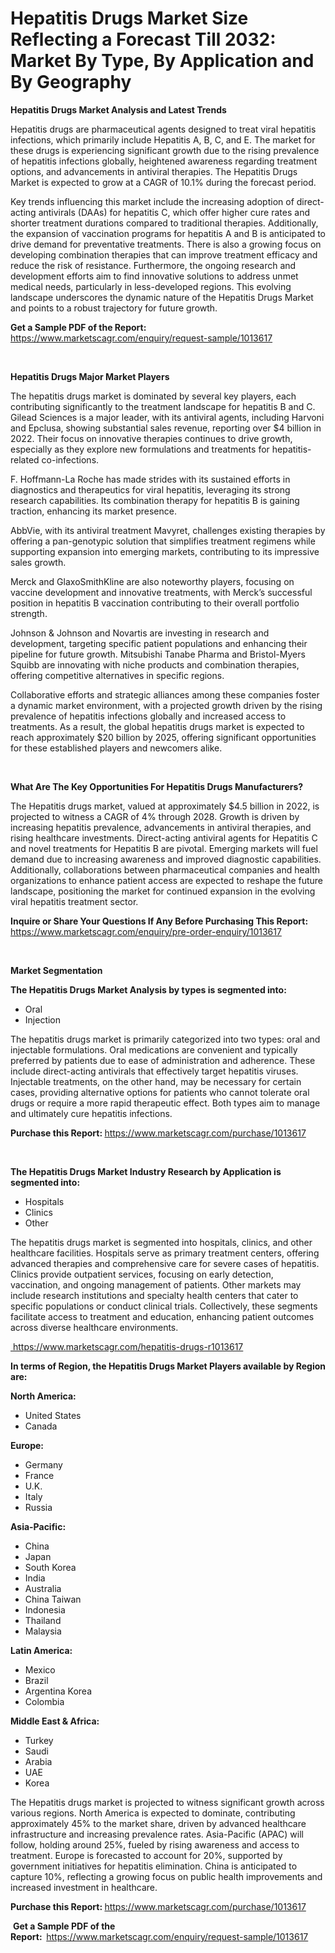 <p><h1>Hepatitis Drugs Market Size Reflecting a Forecast Till 2032: Market By Type, By Application and By Geography</h1></p><p><strong>Hepatitis Drugs Market Analysis and Latest Trends</strong></p>
<p><p>Hepatitis drugs are pharmaceutical agents designed to treat viral hepatitis infections, which primarily include Hepatitis A, B, C, and E. The market for these drugs is experiencing significant growth due to the rising prevalence of hepatitis infections globally, heightened awareness regarding treatment options, and advancements in antiviral therapies. The Hepatitis Drugs Market is expected to grow at a CAGR of 10.1% during the forecast period. </p><p>Key trends influencing this market include the increasing adoption of direct-acting antivirals (DAAs) for hepatitis C, which offer higher cure rates and shorter treatment durations compared to traditional therapies. Additionally, the expansion of vaccination programs for hepatitis A and B is anticipated to drive demand for preventative treatments. There is also a growing focus on developing combination therapies that can improve treatment efficacy and reduce the risk of resistance. Furthermore, the ongoing research and development efforts aim to find innovative solutions to address unmet medical needs, particularly in less-developed regions. This evolving landscape underscores the dynamic nature of the Hepatitis Drugs Market and points to a robust trajectory for future growth.</p></p>
<p><strong>Get a Sample PDF of the Report:&nbsp;</strong> <a href="https://www.marketscagr.com/enquiry/request-sample/1013617?utm_campaign=2959&utm_medium=2&utm_source=Github&utm_content=ia&utm_term=19042025&utm_id=hepatitis-drugs">https://www.marketscagr.com/enquiry/request-sample/1013617</a></p>
<p>&nbsp;</p>
<p><strong>Hepatitis Drugs Major Market Players</strong></p>
<p><p>The hepatitis drugs market is dominated by several key players, each contributing significantly to the treatment landscape for hepatitis B and C. Gilead Sciences is a major leader, with its antiviral agents, including Harvoni and Epclusa, showing substantial sales revenue, reporting over $4 billion in 2022. Their focus on innovative therapies continues to drive growth, especially as they explore new formulations and treatments for hepatitis-related co-infections.</p><p>F. Hoffmann-La Roche has made strides with its sustained efforts in diagnostics and therapeutics for viral hepatitis, leveraging its strong research capabilities. Its combination therapy for hepatitis B is gaining traction, enhancing its market presence. </p><p>AbbVie, with its antiviral treatment Mavyret, challenges existing therapies by offering a pan-genotypic solution that simplifies treatment regimens while supporting expansion into emerging markets, contributing to its impressive sales growth.</p><p>Merck and GlaxoSmithKline are also noteworthy players, focusing on vaccine development and innovative treatments, with Merck’s successful position in hepatitis B vaccination contributing to their overall portfolio strength.</p><p>Johnson & Johnson and Novartis are investing in research and development, targeting specific patient populations and enhancing their pipeline for future growth. Mitsubishi Tanabe Pharma and Bristol-Myers Squibb are innovating with niche products and combination therapies, offering competitive alternatives in specific regions.</p><p>Collaborative efforts and strategic alliances among these companies foster a dynamic market environment, with a projected growth driven by the rising prevalence of hepatitis infections globally and increased access to treatments. As a result, the global hepatitis drugs market is expected to reach approximately $20 billion by 2025, offering significant opportunities for these established players and newcomers alike.</p></p>
<p>&nbsp;</p>
<p><strong>What Are The Key Opportunities For Hepatitis Drugs Manufacturers?</strong></p>
<p><p>The Hepatitis drugs market, valued at approximately $4.5 billion in 2022, is projected to witness a CAGR of 4% through 2028. Growth is driven by increasing hepatitis prevalence, advancements in antiviral therapies, and rising healthcare investments. Direct-acting antiviral agents for Hepatitis C and novel treatments for Hepatitis B are pivotal. Emerging markets will fuel demand due to increasing awareness and improved diagnostic capabilities. Additionally, collaborations between pharmaceutical companies and health organizations to enhance patient access are expected to reshape the future landscape, positioning the market for continued expansion in the evolving viral hepatitis treatment sector.</p></p>
<p><strong>Inquire or Share Your Questions If Any Before Purchasing This Report:</strong> <a href="https://www.marketscagr.com/enquiry/pre-order-enquiry/1013617?utm_campaign=2959&utm_medium=2&utm_source=Github&utm_content=ia&utm_term=19042025&utm_id=hepatitis-drugs">https://www.marketscagr.com/enquiry/pre-order-enquiry/1013617</a></p>
<p>&nbsp;</p>
<p><strong>Market Segmentation</strong></p>
<p><strong>The Hepatitis Drugs Market Analysis by types is segmented into:</strong></p>
<p><ul><li>Oral</li><li>Injection</li></ul></p>
<p><p>The hepatitis drugs market is primarily categorized into two types: oral and injectable formulations. Oral medications are convenient and typically preferred by patients due to ease of administration and adherence. These include direct-acting antivirals that effectively target hepatitis viruses. Injectable treatments, on the other hand, may be necessary for certain cases, providing alternative options for patients who cannot tolerate oral drugs or require a more rapid therapeutic effect. Both types aim to manage and ultimately cure hepatitis infections.</p></p>
<p><strong>Purchase this Report:&nbsp;</strong><a href="https://www.marketscagr.com/purchase/1013617?utm_campaign=2959&utm_medium=2&utm_source=Github&utm_content=ia&utm_term=19042025&utm_id=hepatitis-drugs">https://www.marketscagr.com/purchase/1013617</a></p>
<p>&nbsp;</p>
<p><strong>The Hepatitis Drugs Market Industry Research by Application is segmented into:</strong></p>
<p><ul><li>Hospitals</li><li>Clinics</li><li>Other</li></ul></p>
<p><p>The hepatitis drugs market is segmented into hospitals, clinics, and other healthcare facilities. Hospitals serve as primary treatment centers, offering advanced therapies and comprehensive care for severe cases of hepatitis. Clinics provide outpatient services, focusing on early detection, vaccination, and ongoing management of patients. Other markets may include research institutions and specialty health centers that cater to specific populations or conduct clinical trials. Collectively, these segments facilitate access to treatment and education, enhancing patient outcomes across diverse healthcare environments.</p></p>
<p><a href="https://www.marketscagr.com/hepatitis-drugs-r1013617?utm_campaign=2959&utm_medium=2&utm_source=Github&utm_content=ia&utm_term=19042025&utm_id=hepatitis-drugs">&nbsp;https://www.marketscagr.com/hepatitis-drugs-r1013617</a></p>
<p><strong>In terms of Region, the Hepatitis Drugs Market Players available by Region are:</strong></p>
<p>
    <p> <strong> North America: </strong>
        <ul>
            <li>United States</li>
            <li>Canada</li>
        </ul>
        </p> 
    <p> <strong> Europe: </strong>
        <ul>
            <li>Germany</li>
            <li>France</li>
            <li>U.K.</li>
            <li>Italy</li>
            <li>Russia</li>
        </ul>
        </p> 
    <p> <strong> Asia-Pacific: </strong>
        <ul>
            <li>China</li>
            <li>Japan</li>
            <li>South Korea</li>
            <li>India</li>
            <li>Australia</li>
            <li>China Taiwan</li>
            <li>Indonesia</li>
            <li>Thailand</li>
            <li>Malaysia</li>
        </ul>
        </p> 
    <p> <strong> Latin America: </strong>
        <ul>
            <li>Mexico</li>
            <li>Brazil</li>
            <li>Argentina Korea</li>
            <li>Colombia</li>
        </ul>
        </p> 
    <p> <strong> Middle East & Africa: </strong>
        <ul>
            <li>Turkey</li>
            <li>Saudi</li>
            <li>Arabia</li>
            <li>UAE</li>
            <li>Korea</li>
        </ul>
    </p>
    </p>
<p><p>The Hepatitis drugs market is projected to witness significant growth across various regions. North America is expected to dominate, contributing approximately 45% to the market share, driven by advanced healthcare infrastructure and increasing prevalence rates. Asia-Pacific (APAC) will follow, holding around 25%, fueled by rising awareness and access to treatment. Europe is forecasted to account for 20%, supported by government initiatives for hepatitis elimination. China is anticipated to capture 10%, reflecting a growing focus on public health improvements and increased investment in healthcare.</p></p>
<p><strong>Purchase this Report: </strong><a href="https://www.marketscagr.com/purchase/1013617?utm_campaign=2959&utm_medium=2&utm_source=Github&utm_content=ia&utm_term=19042025&utm_id=hepatitis-drugs">https://www.marketscagr.com/purchase/1013617</a></p>
<p>&nbsp;<strong>Get a Sample PDF of the Report:&nbsp;&nbsp;</strong><a href="https://www.marketscagr.com/enquiry/request-sample/1013617?utm_campaign=2959&utm_medium=2&utm_source=Github&utm_content=ia&utm_term=19042025&utm_id=hepatitis-drugs">https://www.marketscagr.com/enquiry/request-sample/1013617</a></p>
<p><strong></strong></p>
<p><p></p><p></p><p></p></p>